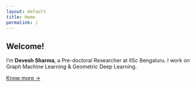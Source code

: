```yaml
---
layout: default
title: Home
permalink: /
---
```


<section class="hero">
  <h1>Welcome!</h1>
  <p>I’m <strong>Devesh Sharma</strong>, a Pre-doctoral Researcher at IISc Bengaluru.  
  I work on Graph Machine Learning & Geometric Deep Learning.</p>
  <p><a href="/about/" class="btn">Know more →</a></p>
</section>
